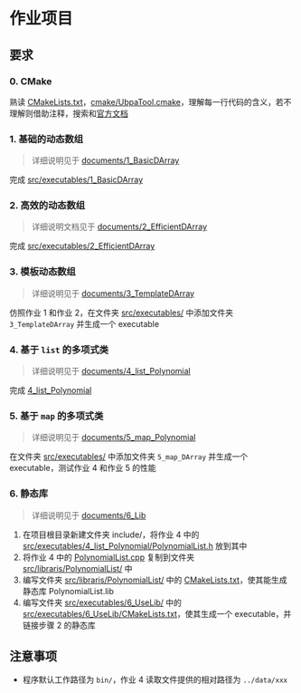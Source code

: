 # 作业项目

## 要求

### 0. CMake

熟读 [CMakeLists.txt](CMakeLists.txt/)，[cmake/UbpaTool.cmake](cmake/UbpaTool.cmake)，理解每一行代码的含义，若不理解则借助注释，搜索和[官方文档](https://cmake.org/documentation/) 

### 1. 基础的动态数组

> 详细说明见于 [documents/1_BasicDArray](../documents/1_BasicDArray) 

完成 [src/executables/1_BasicDArray](src/executables/1_BasicDArray) 

### 2. 高效的动态数组

> 详细说明文档见于 [documents/2_EfficientDArray](../documents/2_EfficientDArray) 

完成 [src/executables/2_EfficientDArray](src/executables/2_EfficientDArray) 

### 3. 模板动态数组

> 详细说明见于 [documents/3_TemplateDArray](../documents/3_TemplateDArray) 

仿照作业 1 和作业 2，在文件夹 [src/executables/](src/executables) 中添加文件夹 `3_TemplateDArray` 并生成一个 executable

### 4. 基于 `list` 的多项式类

> 详细说明见于 [documents/4_list_Polynomial](../documents/4_list_Polynomial) 

完成 [4_list_Polynomial](src/executables/4_list_Polynomial) 

###  5. 基于 `map` 的多项式类

> 详细说明见于 [documents/5_map_Polynomial](../documents/5_map_Polynomial) 

在文件夹 [src/executables/](src/executables) 中添加文件夹 `5_map_DArray` 并生成一个 executable，测试作业 4 和作业 5 的性能

### 6. 静态库

> 详细说明见于 [documents/6_Lib](../documents/6_Lib) 

1. 在项目根目录新建文件夹 include/，将作业 4 中的 [src/executables/4_list_Polynomial/PolynomialList.h](src/executables/4_list_Polynomial/PolynomialList.h) 放到其中
2. 将作业 4 中的 [PolynomialList.cpp](src/executables/4_list_Polynomial/PolynomialList.cpp) 复制到文件夹 [src/libraris/PolynomialList/](src/libraris/PolynomialList/) 中
3. 编写文件夹 [src/libraris/PolynomialList/](src/libraris/PolynomialList/) 中的 [CMakeLists.txt](src/libraris/PolynomialList/CMakeLists.txt)，使其能生成静态库 PolynomialList.lib
4. 编写文件夹 [src/executables/6_UseLib/](src/executables/6_UseLib/) 中的 [src/executables/6_UseLib/CMakeLists.txt](src/executables/6_UseLib/CMakeLists.txt)，使其生成一个 executable，并链接步骤 2 的静态库

## 注意事项

- 程序默认工作路径为 `bin/`，作业 4 读取文件提供的相对路径为 `../data/xxx` 

